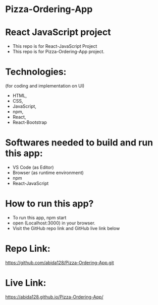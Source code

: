# Pizza-Ordering-App 

# React JavaScript project
 - This repo is for React-JavaScript Project
 - This repo is for Pizza-Ordering-App project.

#  Technologies:
  (for coding and implementation on UI)
 - HTML,
 - CSS, 
 - JavaScript, 
 - npm, 
 - React, 
 - React-Bootstrap 

# Softwares needed to build and run this app:
 - VS Code (as Editor)
 - Browser (as runtime environment)
 - npm 
 - React-JavaScript 

# How to run this app?
- To run this app, npm start
- open (Localhost:3000) in your browser.
- Visit the GitHub repo link and GitHub live link below 

# Repo Link:

   https://github.com/abida128/Pizza-Ordering-App.git

# Live Link:
   https://abida128.github.io/Pizza-Ordering-App/
    

